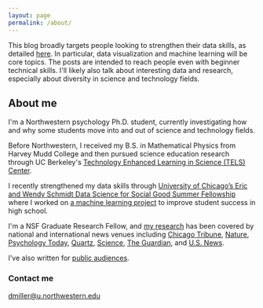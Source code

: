 ```yaml
---
layout: page
permalink: /about/
---
```


This blog broadly targets people looking to strengthen their data skills, as detailed [here](http://d-miller.github.io/Introducing-Blog/). In particular, data visualization and machine learning will be core topics. The posts are intended to reach people even with beginner technical skills. I'll likely also talk about interesting data and research, especially about diversity in science and technology fields. 

## About me

I'm a Northwestern psychology Ph.D. student, currently investigating how and why some students move into and out of science and technology fields. 

Before Northwestern, I received my B.S. in Mathematical Physics from Harvey Mudd College and then pursued science education research through UC Berkeley's [Technology Enhanced Learning in Science (TELS) Center](http://telscenter.org/). 

I recently strengthened my data skills through [University of Chicago’s Eric and Wendy Schmidt Data Science for Social Good Summer Fellowship](http://dssg.io/) where I worked on [a machine learning project](http://dssg.io/2014/11/20/mcps-models-struggling-students.html) to improve student success in high school.

I'm a NSF Graduate Research Fellow, and [my research](https://northwestern.academia.edu/DavidMiller) has been covered by national and international news venues including [Chicago Tribune](http://www.chicagotribune.com/bluesky/originals/chi-david-miller-northwestern-women-stem-bsi-20150217-story.html), [Nature](http://www.nature.com/news/us-women-progress-to-phd-at-same-rate-as-men-1.16939), [Psychology Today](https://www.psychologytoday.com/blog/finding-the-next-einstein/201105/is-spatial-intelligence-essential-innovation-and-can-we), [Quartz](http://qz.com/151131/standardized-tests-discriminate-against-the-next-einsteins-and-teslas/), [Science](http://sciencecareers.sciencemag.org/career_magazine/previous_issues/articles/2015_02_24/caredit.a1500052), [The Guardian](http://www.theguardian.com/higher-education-network/2015/feb/19/dont-be-fooled-by-the-closing-gender-gap-in-science-phds), and [U.S. News](http://www.usnews.com/news/stem-solutions/articles/2015/02/17/report-no-leaky-pipeline-for-women-in-stem). 

I’ve also written for [public audiences](https://www.insidehighered.com/views/2015/03/03/essay-calls-ending-leaky-pipeline-metaphor-when-discussing-women-science). 

### Contact me

[dmiller@u.northwestern.edu](mailto:dmiller@u.northwestern.edu)